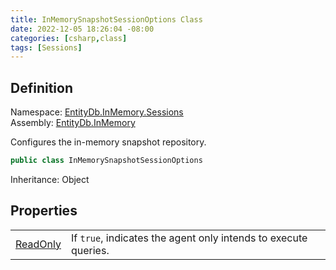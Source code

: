 ```yaml
---
title: InMemorySnapshotSessionOptions Class
date: 2022-12-05 18:26:04 -08:00
categories: [csharp,class]
tags: [Sessions]
---
```


## Definition
Namespace: <a href='/posts/csharp.namespace.entitydb.inmemory.sessions/'>EntityDb.InMemory.Sessions</a><br />
Assembly: <a href='/posts/csharp.assembly.entitydb.inmemory/'>EntityDb.InMemory</a><br />

Configures the in-memory snapshot repository.

```cs
public class InMemorySnapshotSessionOptions
```
Inheritance: Object
## Properties
<table><tr><td><!--/posts/csharp.notimplemented.entitydb.inmemory.sessions.inmemorysnapshotsessionoptions.readonly/--><a href='#'>ReadOnly</a></td><td>
If <code class='language-plaintext highlighter-rouge'>true</code>, indicates the agent only intends to execute queries.
</td></tr></table>
